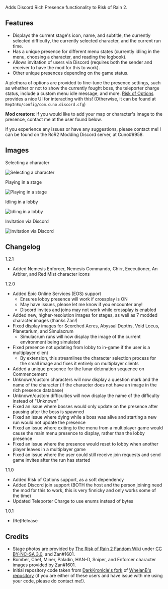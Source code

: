 Adds Discord Rich Presence functionality to Risk of Rain 2.

## Features
- Displays the current stage's icon, name, and subtitle, the currently selected difficulty, the currently selected character, and the current run time.
- Has a unique presence for different menu states (currently idling in the menu, choosing a character, and reading the logbook).
- Allows invitation of users via Discord (requires both the sender and receiver to have the mod for this to work).
- Other unique presences depending on the game status.

A plethora of options are provided to fine-tune the presence settings, such as whether or not to show the currently fought boss, the teleporter charge status, include a custom menu idle message, and more. [Risk of Options](https://thunderstore.io/package/Rune580/Risk_Of_Options/) provides a nice UI for interacting with this! (Otherwise, it can be found at `BepInEx/config/com.cuno.discord.cfg`)

**Mod creators**: if you would like to add your map or character's image to the presence, contact me at the user found below.

If you experience any issues or have any suggestions, please contact me! I can be found on the RoR2 Modding Discord server, at Cuno#9958.

## Images
Selecting a character

![Selecting a character](https://cdn.discordapp.com/attachments/697901894999474308/992475444295237692/unknown.png)

Playing in a stage

![Playing in a stage](https://cdn.discordapp.com/attachments/697901894999474308/992475537584963735/unknown.png)

Idling in a lobby

![Idling in a lobby](https://cdn.discordapp.com/attachments/697901894999474308/992475648675303445/unknown.png)

Invitation via Discord

![Invitation via Discord](https://cdn.discordapp.com/attachments/697901894999474308/992476608474644570/unknown.png)

## Changelog

1.2.1
- Added Nemesis Enforcer, Nemesis Commando, Chirr, Executioner, An Arbiter, and Red Mist character icons 

1.2.0
- Added Epic Online Services (EOS) support
  - Ensures lobby presence will work if crossplay is ON
  - May have issues, please let me know if you encounter any!
  - Discord invites and joins may not work while crossplay is enabled
- Added new, higher-resolution images for stages, as well as 7 modded character images (thanks Zan!)
- Fixed display images for Scorched Acres, Abyssal Depths, Void Locus, Planetarium, and Simulacrum
  - Simulacrum runs will now display the image of the current environment being simulated
- Fixed presence not updating from lobby to in-game if the user is a multiplayer client
  - By extension, this streamlines the character selection process for the small image and fixes it entirely on multiplayer clients
- Added a unique presence for the lunar detonation sequence on Commencement
- Unknown/custom characters will now display a question mark and the name of the character (if the character does not have an image in the rich presence database)
- Unknown/custom difficulties will now display the name of the difficulty instead of "Unknown"
- Fixed an issue where bosses would only update on the presence after pausing after the boss is spawned
- Fixed an issue where dying while a boss was alive and starting a new run would not update the presence
- Fixed an issue where exiting to the menu from a multiplayer game would cause the main menu presence to display, rather than the lobby presence
- Fixed an issue where the presence would reset to lobby when another player leaves in a multiplayer game
- Fixed an issue where the user could still receive join requests and send game invites after the run has started

1.1.0
- Added Risk of Options support, as a soft dependency
- Added Discord join support (BOTH the host and the person joining need the mod for this to work, this is very finnicky and only works some of the time)
- Updated Teleporter Charge to use enums instead of bytes

1.0.1
- (Re)Release

## Credits

- Stage photos are provided by [The Risk of Rain 2 Fandom Wiki](https://riskofrain2.fandom.com/wiki/Risk_of_Rain_2_Wiki) under [CC BY-NC-SA 3.0](https://www.fandom.com/licensing), and Zan#1601.
- Bomber, Chef, Miner, Paladin, HAN-D, Sniper, and Enforcer character images provided by Zan#1601.
- Initial repository code taken from [DarkKronicle's fork](https://github.com/DarkKronicle/RoR2-Discord-RP) of [WhelanB's repository](https://github.com/WhelanB/RoR2-Discord-RP) (if you are either of these users and have issue with me using your code, please do contact me!).